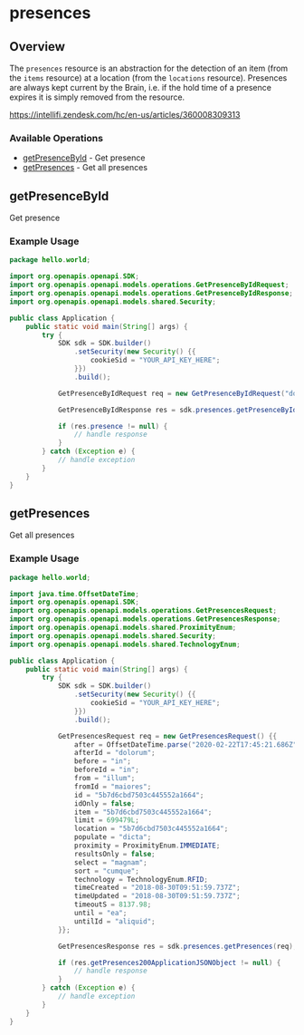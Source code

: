 # presences

## Overview

The `presences` resource is an abstraction for the detection of an item (from the `items` resource) at a location (from the `locations` resource).
Presences are always kept current by the Brain, i.e. if the hold time of a presence expires it is simply removed from the resource.


<https://intellifi.zendesk.com/hc/en-us/articles/360008309313>
### Available Operations

* [getPresenceById](#getpresencebyid) - Get presence
* [getPresences](#getpresences) - Get all presences

## getPresenceById

Get presence

### Example Usage

```java
package hello.world;

import org.openapis.openapi.SDK;
import org.openapis.openapi.models.operations.GetPresenceByIdRequest;
import org.openapis.openapi.models.operations.GetPresenceByIdResponse;
import org.openapis.openapi.models.shared.Security;

public class Application {
    public static void main(String[] args) {
        try {
            SDK sdk = SDK.builder()
                .setSecurity(new Security() {{
                    cookieSid = "YOUR_API_KEY_HERE";
                }})
                .build();

            GetPresenceByIdRequest req = new GetPresenceByIdRequest("dolor");            

            GetPresenceByIdResponse res = sdk.presences.getPresenceById(req);

            if (res.presence != null) {
                // handle response
            }
        } catch (Exception e) {
            // handle exception
        }
    }
}
```

## getPresences

Get all presences

### Example Usage

```java
package hello.world;

import java.time.OffsetDateTime;
import org.openapis.openapi.SDK;
import org.openapis.openapi.models.operations.GetPresencesRequest;
import org.openapis.openapi.models.operations.GetPresencesResponse;
import org.openapis.openapi.models.shared.ProximityEnum;
import org.openapis.openapi.models.shared.Security;
import org.openapis.openapi.models.shared.TechnologyEnum;

public class Application {
    public static void main(String[] args) {
        try {
            SDK sdk = SDK.builder()
                .setSecurity(new Security() {{
                    cookieSid = "YOUR_API_KEY_HERE";
                }})
                .build();

            GetPresencesRequest req = new GetPresencesRequest() {{
                after = OffsetDateTime.parse("2020-02-22T17:45:21.686Z");
                afterId = "dolorum";
                before = "in";
                beforeId = "in";
                from = "illum";
                fromId = "maiores";
                id = "5b7d6cbd7503c445552a1664";
                idOnly = false;
                item = "5b7d6cbd7503c445552a1664";
                limit = 699479L;
                location = "5b7d6cbd7503c445552a1664";
                populate = "dicta";
                proximity = ProximityEnum.IMMEDIATE;
                resultsOnly = false;
                select = "magnam";
                sort = "cumque";
                technology = TechnologyEnum.RFID;
                timeCreated = "2018-08-30T09:51:59.737Z";
                timeUpdated = "2018-08-30T09:51:59.737Z";
                timeoutS = 8137.98;
                until = "ea";
                untilId = "aliquid";
            }};            

            GetPresencesResponse res = sdk.presences.getPresences(req);

            if (res.getPresences200ApplicationJSONObject != null) {
                // handle response
            }
        } catch (Exception e) {
            // handle exception
        }
    }
}
```
